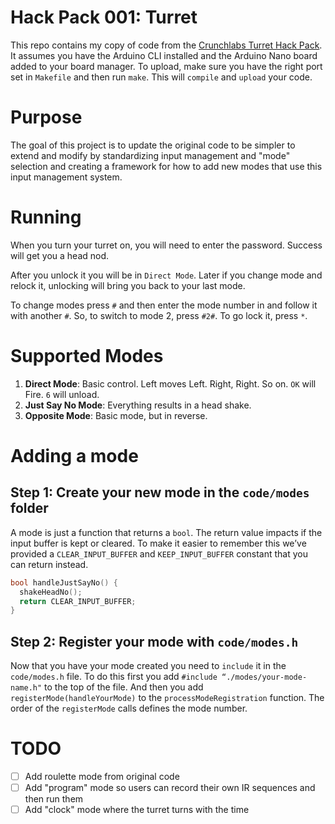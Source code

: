 # Hack Pack 001: Turret

This repo contains my copy of code from the [Crunchlabs Turret Hack Pack](https://www.crunchlabs.com/products/ir-turret). It assumes you have the Arduino CLI installed and the Arduino Nano board added to your board manager. To upload, make sure you have the right port set in `Makefile` and then run `make`. This will `compile` and `upload` your code.

# Purpose

The goal of this project is to update the original code to be simpler to extend and modify by standardizing input management and "mode" selection and creating a framework for how to add new modes that use this input management system.

# Running

When you turn your turret on, you will need to enter the password. Success will get you a head nod. 

After you unlock it you will be in `Direct Mode`. Later if you change mode and relock it, unlocking will bring you back to your last mode.

To change modes press `#` and then enter the mode number in and follow it with another `#`. So, to switch to mode 2, press `#2#`. To go lock it, press `*`.

# Supported Modes

1. **Direct Mode**: Basic control. Left moves Left. Right, Right. So on. `OK` will Fire. `6` will unload.
2. **Just Say No Mode**: Everything results in a head shake.
2. **Opposite Mode**: Basic mode, but in reverse.

# Adding a mode

## Step 1: Create your new mode in the `code/modes` folder

A mode is just a function that returns a `bool`. The return value impacts if the input buffer is kept or cleared. To make it easier to remember this we’ve provided a `CLEAR_INPUT_BUFFER` and `KEEP_INPUT_BUFFER` constant that you can return instead.

```c
bool handleJustSayNo() {
  shakeHeadNo();
  return CLEAR_INPUT_BUFFER;
}
```

## Step 2: Register your mode with `code/modes.h`

Now that you have your mode created you need to `include` it in the `code/modes.h` file. To do this first you add `#include “./modes/your-mode-name.h"` to the top of the file. And then you add `registerMode(handleYourMode)` to the `processModeRegistration` function. The order of the `registerMode` calls defines the mode number. 

# TODO

- [ ] Add roulette mode from original code
- [ ] Add "program" mode so users can record their own IR sequences and then run them
- [ ] Add "clock" mode where the turret turns with the time
